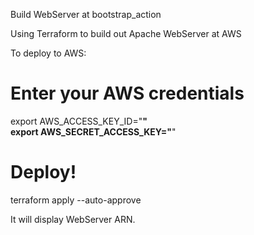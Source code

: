 Build WebServer at bootstrap_action

Using Terraform to build out Apache WebServer at AWS

To deploy to AWS:

# Enter your AWS credentials
export AWS_ACCESS_KEY_ID="****"\
export AWS_SECRET_ACCESS_KEY="****"

# Deploy!
terraform apply --auto-approve

It will display WebServer ARN.
